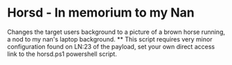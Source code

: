 # Horsd - In memorium to my Nan
Changes the target users background to a picture of a brown horse running, a nod to my nan's laptop background.
** This script requires very minor configuration found on LN:23 of the payload, set your own direct access link to the horsd.ps1 powershell script.